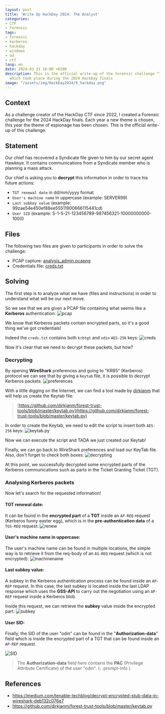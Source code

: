 ```yaml
---
layout: post
title: 'Write Up HackDay 2024: The Analyst'
categories:
- CTF
- Forensic
tags:
- forensic
- kerberos
- hackday
- windows
- ad
- ctf
lang: en
date: 2024-03-31 16:00 +0100
description: This is the official write-up of the forensic challenge "The Analyst"
  which took place during the 2024 HackDay finals
image: "/assets/img/HackDay2024/9_hackday.png"
---
```

## Context
As a challenge creator of the HackDay CTF since 2022, I created a Forensic challenge for the 2024 HackDay finals.
Each year a new theme is chosen, this year the theme of espionage has been chosen.
This is the official write-up of this challenge.

## Statement
Our chief has recovered a Syndicate file given to him by our secret agent Hawkeye. It contains communications from a Syndicate member who is planning a mass attack.

Our chief is asking you to **decrypt** this information in order to trace his future actions:

* `TGT renewal date` in dd/mm/yyyy format
* `User's machine name` in uppercase (example: SERVER99)
* `Last subkey value` (example: 99zae54e450ef88ee55511900666115441cd)
* `User SID` (example: S-1-5-21-123456789-987456321-10000000000-1000)

## Files

The following two files are given to participants in order to solve the challenge:
* PCAP capture: [analysis_admin.pcapng](/files/HackDay2024/analysis_admin.pcapng)
* Credentials file: [creds.txt](/files/HackDay2024/creds.txt)

## Solving

The first step is to analyze what we have (files and instructions) in order to understand what will be our next move.

So we see that we are given a PCAP file containing what seems like a **Kerberos** authentication: 
![pcap](/assets/img/HackDay2024/1_pcap.png)

We know that Kerberos packets contain encrypted parts, so it's a good thing we've got credentials!

Indeed the `creds.txt` contains both `krbtgt` and `odin` `AES-256` keys:
![creds](/assets/img/HackDay2024/0_creds.png)

Now it's clear that we need to decrypt these packets, but how?

### Decrypting

By opening **WireShark** preferences and going to "KRB5" (Kerberos) protocol we can see that by giving a `Keytab` file, it is possible to decrypt Kerberos packets.
![preferences](/assets/img/HackDay2024/2_preferences.png)

With a little digging on the Internet, we can find a tool made by [dirkjanm](https://github.com/dirkjanm) that will help us create the Keytab file:

> [https://github.com/dirkjanm/forest-trust-tools/blob/master/keytab.py](https://github.com/dirkjanm/forest-trust-tools/blob/master/keytab.py)

In order to create the Keytab, we need to edit the script to insert both `AES-256` keys:
![keytab.py](/assets/img/HackDay2024/3_keytabpy.png)

Now we can execute the script and TADA we just created our Keytab!

Finally, we can go back to WireShark preferences and load our KeyTab file.
Also, don't forget to check both boxes:
![decrypting](/assets/img/HackDay2024/4_decrypting.png)

At this point, we successfully decrypted some encrypted parts of the Kerberos communications such as parts in the Ticket Granting Ticket (TGT).

### Analysing Kerberos packets

Now let's search for the requested information!

#### TGT renewal date:

It can be found in the **encrypted part** of a **TGT** inside an `AP-REQ` request (Kerberos funny easter egg), which is in the **pre-authentication data** of a `TGS-REQ` request:
![renew](/assets/img/HackDay2024/5_renew.png)

#### User's machine name in uppercase:

The user's machine name can be found in multiple locations, the simple way is to retrieve it from the req-body of an `AS-REQ` request (which is not encrypted):
![machinename](/assets/img/HackDay2024/6_machinename.png)

#### Last subkey value:

A subkey in the Kerberos authentication process can be found inside an `AP-REP` request.
In this case, the last subkey is located inside the last LDAP response which uses the **GSS-API** to carry out the negotiation using an `AP-REP` request inside a Kerberos blob.

Inside this request, we can retrieve the **subkey** value inside the encrypted part:
![subkey](/assets/img/HackDay2024/7_subkey.png)

#### User SID:

Finally, the SID of the user "odin" can be found in the "**Authorization-data**" field which is inside the encrypted part of a TGT that can be found inside an `AP-REP` request.

![SID](/assets/img/HackDay2024/8_SID.png)

> The **Authorization-data** field here contains the **PAC** (Privilege Attribute Certificate) of the user "odin".
{: .prompt-info }

## References
- https://medium.com/tenable-techblog/decrypt-encrypted-stub-data-in-wireshark-deb132c076e7
- https://github.com/dirkjanm/forest-trust-tools/blob/master/keytab.py
